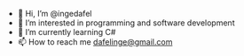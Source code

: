 - 👋 Hi, I’m @ingedafel
- 👀 I’m interested in programming and software development
- 🌱 I’m currently learning C#
- 📫 How to reach me dafelinge@gmail.com

<!---
ingedafel/ingedafel is a ✨ special ✨ repository because its `README.md` (this file) appears on your GitHub profile.
You can click the Preview link to take a look at your changes.
--->
